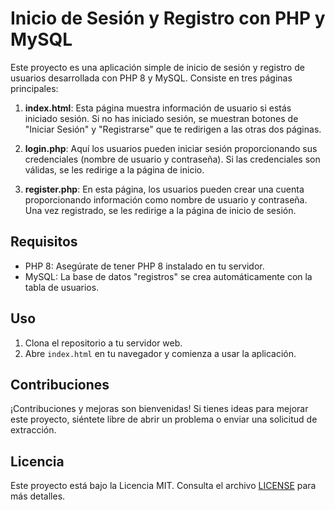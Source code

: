 # Inicio de Sesión y Registro con PHP y MySQL

Este proyecto es una aplicación simple de inicio de sesión y registro de usuarios desarrollada con PHP 8 y MySQL. Consiste en tres páginas principales:

1. **index.html**: Esta página muestra información de usuario si estás iniciado sesión. Si no has iniciado sesión, se muestran botones de "Iniciar Sesión" y "Registrarse" que te redirigen a las otras dos páginas.

2. **login.php**: Aquí los usuarios pueden iniciar sesión proporcionando sus credenciales (nombre de usuario y contraseña). Si las credenciales son válidas, se les redirige a la página de inicio.

3. **register.php**: En esta página, los usuarios pueden crear una cuenta proporcionando información como nombre de usuario y contraseña. Una vez registrado, se les redirige a la página de inicio de sesión.

## Requisitos

- PHP 8: Asegúrate de tener PHP 8 instalado en tu servidor.
- MySQL: La base de datos "registros" se crea automáticamente con la tabla de usuarios.

## Uso

1. Clona el repositorio a tu servidor web.
2. Abre `index.html` en tu navegador y comienza a usar la aplicación.

## Contribuciones

¡Contribuciones y mejoras son bienvenidas! Si tienes ideas para mejorar este proyecto, siéntete libre de abrir un problema o enviar una solicitud de extracción.

## Licencia

Este proyecto está bajo la Licencia MIT. Consulta el archivo [LICENSE](LICENSE) para más detalles.
